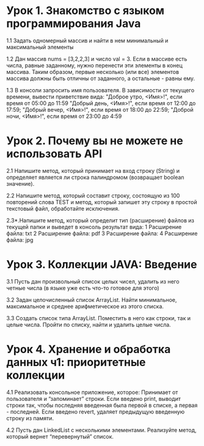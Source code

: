 # Урок 1. Знакомство с языком программирования Java
1.1  Задать одномерный массив и найти в нем минимальный и максимальный элементы

1.2 Дан массив nums = [3,2,2,3] и число val = 3.
Если в массиве есть числа, равные заданному, нужно перенести эти элементы в конец массива.
Таким образом, первые несколько (или все) элементов массива должны быть отличны от заданного, а остальные - равны ему.

1.3 В консоли запросить имя пользователя. В зависимости от текущего времени, вывести приветствие вида:
"Доброе утро, <Имя>!", если время от 05:00 до 11:59
"Добрый день, <Имя>!", если время от 12:00 до 17:59;
"Добрый вечер, <Имя>!", если время от 18:00 до 22:59;
"Доброй ночи, <Имя>!", если время от 23:00 до 4:59


# Урок 2. Почему вы не можете не использовать API
2.1 Напишите метод, который принимает на вход строку (String) и определяет является ли строка палиндромом (возвращает boolean значение).

2.2 Напишите метод, который составит строку, состоящую из 100 повторений слова TEST и метод, который запишет эту строку в простой текстовый файл, обработайте исключения.

2.3*.Напишите метод, который определит тип (расширение) файлов из текущей папки и выведет в консоль результат вида:
        1 Расширение файла: txt
        2 Расширение файла: pdf
        3 Расширение файла: 
        4 Расширение файла: jpg


# Урок 3. Коллекции JAVA: Введение
3.1 Пусть дан произвольный список целых чисел, удалить из него четные числа (в языке уже есть что-то готовое для этого)

3.2 Задан целочисленный список ArrayList. Найти минимальное, максимальное и среднее арифметическое из этого списка.

3.3 Создать список типа ArrayList<String>. Поместить в него как строки, так и целые числа. Пройти по списку, найти и удалить целые числа.  

# Урок 4. Хранение и обработка данных ч1: приоритетные коллекции
4.1 Реализовать консольное приложение, которое:
Принимает от пользователя и “запоминает” строки.
Если введено print, выводит строки так, чтобы последняя введенная была первой в списке, а первая - последней.
Если введено revert, удаляет предыдущую введенную строку из памяти.

4.2 Пусть дан LinkedList с несколькими элементами. Реализуйте метод, который вернет “перевернутый” список.